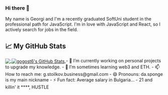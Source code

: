 ### Hi there 👋
My name is Georgi and I'm a recently graduated SoftUni student in the professional path for JavaScript. I'm in love with JavaScript and React, so I actively search for jobs in the field.

## &#x1f4c8; My GitHub Stats
<a href="https://github.com/gogost6/gogost6">
  <img align="center" src="https://github-readme-stats.vercel.app/api/top-langs/?username=gogost6&title_color=000000&text_color=000000" />
</a>

<a href="https://github.com/gogost6/gogost6">
  <img align="center" src="https://github-readme-stats.vercel.app/api?username=gogost6&show_icons=true&line_height=27&count_private=true&title_color=000000&text_color=000000&icon_color=FAC051" alt="gogost6's GitHub Stats" />
</a>
- 🔭 I’m currently working on personal projects to upgrade my knowledge.
- 🌱 I’m sometimes learning web3 and ETH.
- 📫 How to reach me: g.stoilkov.business@gmail.com
- 😄 Pronouns: da.sponge is my main nickname
- ⚡ Fun fact: Average salary in Bulgaria...
- 21 and killin' it ****, HUSTLE
